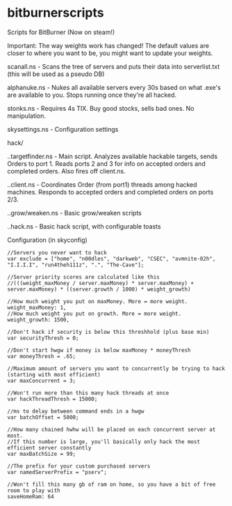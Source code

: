 # bitburnerscripts
Scripts for BitBurner (Now on steam!)

Important: The way weights work has changed! The default values are closer to where you want to be, you might want to update your weights.

scanall.ns - Scans the tree of servers and puts their data into serverlist.txt (this will be used as a pseudo DB)

alphanuke.ns - Nukes all available servers every 30s based on what .exe's are available to you. Stops running once they're all hacked.

stonks.ns - Requires 4s TIX. Buy good stocks, sells bad ones. No manipulation. 

skysettings.ns - Configuration settings

hack/

..targetfinder.ns - Main script. Analyzes available hackable targets, sends Orders to port 1. Reads ports 2 and 3 for info on accepted orders and completed orders. Also fires off client.ns.

..client.ns - Coordinates Order (from port1) threads among hacked machines. Responds to accepted orders and completed orders on ports 2/3.

..grow/weaken.ns - Basic grow/weaken scripts

..hack.ns - Basic hack script, with configurable toasts

Configuration (in skyconfig)

	//Servers you never want to hack
	var exclude = ["home", "n00dles", "darkweb", "CSEC", "avmnite-02h", "I.I.I.I", "run4theh111z", ".", "The-Cave"];
	
	//Server priority scores are calculated like this
	//(((weight_maxMoney / server.maxMoney) * server.maxMoney) + server.maxMoney) * ((server.growth / 1000) * weight_growth)
	
	//How much weight you put on maxMoney. More = more weight.
	weight_maxMoney: 1,
	//How much weight you put on growth. More = more weight.
	weight_growth: 1500,
	
	//Don't hack if security is below this threshhold (plus base min)
	var securityThresh = 0; 
	
	//Don't start hwgw if money is below maxMoney * moneyThresh
	var moneyThresh = .65; 
	
	//Maximum amount of servers you want to concurrently be trying to hack (starting with most efficient)
	var maxConcurrent = 3; 
	
	//Won't run more than this many hack threads at once
	var hackThreadThresh = 15000; 
	
	//ms to delay between command ends in a hwgw
	var batchOffset = 5000;
	
	//How many chained hwhw will be placed on each concurrent server at most.
	//If this number is large, you'll basically only hack the most efficient server constantly
	var maxBatchSize = 99;
	
	//The prefix for your custom purchased servers
	var namedServerPrefix = "pserv";
	
	//Won't fill this many gb of ram on home, so you have a bit of free room to play with
	saveHomeRam: 64
